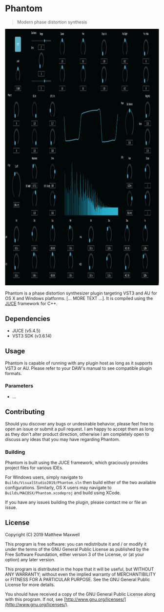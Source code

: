 # Phantom

> Modern phase distortion synthesis

<div style="text-align: center">
    <img src="./screenshot.png" alt="Phantom screenshot" title="Phantom running in Ableton Live 10" height="840"/>
</div>

Phantom is a phase distortion synthesizer plugin targeting VST3 and AU for OS X and Windows platforms. [... MORE TEXT ...]. It is compiled using the [JUCE](https://juce.com/) framework for C++.

## Dependencies

- JUCE (v5.4.5)
- VST3 SDK (v3.6.14)

## Usage

Phantom is capable of running with any plugin host as long as it supports VST3 or AU. Please refer to your DAW's manual to see compatible plugin formats.

### Parameters 

- ...

## Contributing

Should you discover any bugs or undesirable behavior, please feel free to open an issue or submit a pull request. I am happy to accept them as long as they don't alter product direction, otherwise I am completely open to discuss any ideas that you may have regarding Phantom.

### Building

Phantom is built using the JUCE framework, which graciously provides project files for various IDEs.

For Windows users, simply navigate to `Builds/VisualStudio2019/Phantom.sln` then build either of the two available configurations. Similarly, OS X users may navigate to `Builds/MACOSX/Phantom.xcodeproj` and build using XCode.

If you have any issues building the plugin, please contact me or file an issue.

## License

Copyright (C) 2019 Matthew Maxwell

This program is free software: you can redistribute it and / or modify it under the terms of the GNU General Public License as published by the Free Software Foundation, either version 3 of the License, or (at your option) any later version.

This program is distributed in the hope that it will be useful, but WITHOUT ANY WARRANTY; without even the implied warranty of MERCHANTIBILITY or FITNESS FOR A PARTICULAR PURPOSE. See the GNU General Public License for more details. 

You should have received a copy of the GNU General Public License along with this program. If not, see [http://www.gnu.org/licenses/](http://www.gnu.org/licenses/).